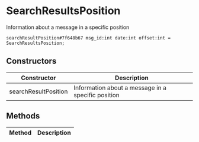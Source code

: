 # SearchResultsPosition
Information about a message in a specific position

```
searchResultPosition#7f648b67 msg_id:int date:int offset:int = SearchResultsPosition;
```

## Constructors
| Constructor | Description |
| ---- | ----------- |
| searchResultPosition | Information about a message in a specific position |


## Methods
| Method | Description |
| ---- | ----------- |



